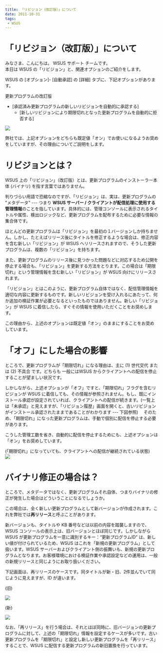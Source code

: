```yaml
---
title: 「リビジョン（改訂版）」について
date: 2011-10-31
tags: 
 - WSUS
---
```

# 「リビジョン（改訂版）」について
みなさま、こんにちは。 WSUS サポート チームです。  
本日は WSUS の「リビジョン」と、関連オプションのご紹介をします。

WSUS の [オプション]- [自動承認] の [詳細] タブに、下記オプションがあります。

更新プログラムの改訂版
- [承認済み更新プログラムの新しいリビジョンを自動的に承認する]
  - [新しいリビジョンにより期限切れとなった更新プログラムを自動的に拒否する]

![](2011-10-31_01/2011-10-31_01_1.jpg)

弊社では、上記オプションをどちらも既定値「オン」でお使いになるようお奨めをしていますが、その理由についてご説明をします。

# リビジョンとは？
WSUS 上の「リビジョン」（改訂版）とは、更新プログラムのインストーラー本体 (バイナリ) を指す言葉ではありません。

判りづらい用語で恐縮なのですが、「リビジョン」は、実は、更新プログラムの "メタデータ" --- つまり **WSUS サーバー / クライアントが配信処理に使用する管理情報**のことを指しています。具体的には、管理コンソールに表示されるタイトルや属性、検出ロジックなど、更新プログラムを配布するために必要な情報の集合体です。

ほとんどの更新プログラムは「リビジョン」を最初の１バージョンしか持ちません。しかし、たとえばリリース後にタイトルを修正するような場合は、修正内容を含む新しい「リビジョン」が WSUS へリリースされますので、そうした更新プログラムは、複数の「リビジョン」を持ちます。

また、更新プログラムのリリース後に見つかった問題などに対応するため公開を停止する場合も、「リビジョン」を更新する方法をとります。この場合は「期限切れ」という管理情報を含む新しい「リビジョン」が WSUS 向けにリリースされます。

「リビジョン」とはこのように、更新プログラム自体ではなく、配信管理情報を適切な内容に更新するものです。新しいリビジョンを受け入れるにあたって、何か追加の検証作業が必要となるといったものではありません。新しい「リビジョン」が WSUS に着信したら、すぐその情報を使用いただくことをお奨めします。

この理由から、上述のオプションは既定値「オン」のままにすることをお奨めしています。

# 「オフ」にした場合の影響
ところで、更新プログラムが「期限切れ」になる理由は、主に (1) 世代交代 または (2) 不具合 です。どちらも 一般にはWSUS からクライアントへの配信を停止することが望ましい状況です。

しかしながら、上述オプションが「オフ」ですと、「期限切れ」フラグを含むリビジョンが WSUS に着信しても、その情報が参照されません。もし、既にインストール承認が設定されていれば、クライアントへの配信が続きます。(一覧上は「未承認」と見えますが、「リビジョン履歴」画面を開くと、古いリビジョンがインストール承認されたままであることがわかります --- 下図参照)　 そのため、「期限切れ」になった更新プログラムは、手動で個別に配信を停止する必要があります。

こうした管理工数を省き、自動的に配信を停止するためにも、上述オプションは「オン」をお奨めしています。

(「期限切れ」になっていても、クライアントへの配信が継続されている状態)  
![](2011-10-31_01/2011-10-31_01_2.jpg)

# バイナリ修正の場合は？
ところで、メタデータではなく、更新プログラムそれ自体、つまりバイナリの修正が発生した場合はどういうことになるでしょうか。

この場合は、全く新しい更新プログラムとして新バージョンが作成されます。これを弊社では**再リリース**と呼ぶことがあります。

新バージョンも、タイトルや KB 番号などは以前の内容を踏襲しますので、WSUS コンソールの表示上は、旧バージョンとほぼ同じです。しかしながら WSUS が更新プログラムを一意に識別するキー：“更新プログラムID”  は、新しい値が付けられているため、WSUS はこれを「新規の更新プログラム」として扱います。WSUS サーバーおよびクライアント側の振舞いも、新規の更新プログラムとなります。お客様環境における検証作業や承認設定などの運用は、一般の新規リリースと同じようにお取り扱いください。

下記画面は、再リリースのケースです。同タイトルが新・旧、2件並んでいて同じように見えますが、ID が違います。

(旧)

![](2011-10-31_01/2011-10-31_01_3.jpg)

(新)

![](2011-10-31_01/2011-10-31_01_4.jpg)

 なお、「再リリース」を行う場合は、それとほぼ同時に、旧バージョンの更新プログラムに対して、上述の「期限切れ」情報を設定するケースが多いです。古い更新プログラムを「期限切れ」と設定し新しい更新プログラムを「再リリース」することで、WSUS に配信する更新プログラムの新旧置換を行っています。
